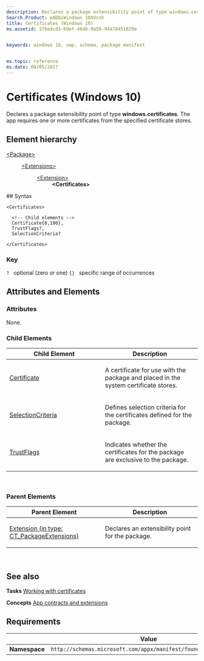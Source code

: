 ```yaml
---
description: Declares a package extensibility point of type windows.certificates.
Search.Product: eADQiWindows 10XVcnh
title: Certificates (Windows 10)
ms.assetid: 378edcd3-b9ef-46db-9a56-94470451829e


keywords: windows 10, uwp, schema, package manifest


ms.topic: reference
ms.date: 04/05/2017
---
```


# Certificates (Windows 10)


Declares a package extensibility point of type **windows.certificates**. The app requires one or more certificates from the specified certificate stores.

## Element hierarchy

<dl>
<dt><a href="element-package.md">&lt;Package&gt;</a></dt>
<dd>
<dl>
<dt><a href="element-extensions.md">&lt;Extensions&gt;</a></dt>
<dd>
<dl>
<dt><a href="element-extension.md">&lt;Extension&gt;</a></dt>
<dd><b>&lt;Certificates&gt;</b></dd>
</dl>
</dd>
</dl>
</dd>
</dl>
## Syntax

``` syntax
<Certificates>

  <!-- Child elements -->
  Certificate{0,100},
  TrustFlags?,
  SelectionCriteria?

</Certificates>
```

### Key

`?`   optional (zero or one)
`{}`   specific range of occurrences
## Attributes and Elements


### Attributes

None.

### Child Elements

<table>
<colgroup>
<col width="50%" />
<col width="50%" />
</colgroup>
<thead>
<tr class="header">
<th>Child Element</th>
<th>Description</th>
</tr>
</thead>
<tbody>
<tr class="odd">
<td><a href="element-certificate.md">Certificate</a> </td>
<td><p>A certificate for use with the package and placed in the system certificate stores.</p></td>
</tr>
<tr class="even">
<td><a href="element-selectioncriteria.md">SelectionCriteria</a> </td>
<td><p>Defines selection criteria for the certificates defined for the package.</p></td>
</tr>
<tr class="odd">
<td><a href="element-trustflags.md">TrustFlags</a> </td>
<td><p>Indicates whether the certificates for the package are exclusive to the package.</p></td>
</tr>
</tbody>
</table>

 

### Parent Elements

<table>
<colgroup>
<col width="50%" />
<col width="50%" />
</colgroup>
<thead>
<tr class="header">
<th>Parent Element</th>
<th>Description</th>
</tr>
</thead>
<tbody>
<tr class="odd">
<td><a href="element-extension.md">Extension (in type: CT_PackageExtensions)</a> </td>
<td><p>Declares an extensibility point for the package.</p></td>
</tr>
</tbody>
</table>

 

## See also


**Tasks**
[Working with certificates](/previous-versions/windows/apps/hh465044(v=win.10))

**Concepts**
[App contracts and extensions](/previous-versions/windows/apps/hh464906(v=win.10))

## Requirements

|   | Value  |
|--|--|
| **Namespace** | `http://schemas.microsoft.com/appx/manifest/foundation/windows10` |


 

 

